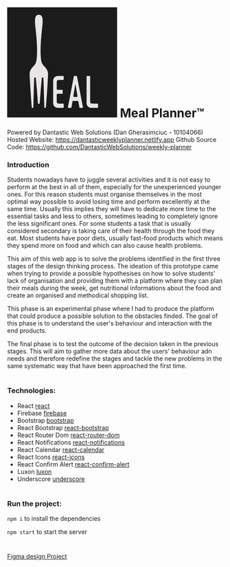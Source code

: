 # ![logo](src/assets/logo.png) Meal Planner™
Powered by Dantastic Web Solutions (Dan Gherasimciuc - 10104066)
Hosted Website: https://dantasticweeklyplanner.netlify.app
Github Source Code: https://github.com/DantasticWebSolutions/weekly-planner

### Introduction

Students nowadays have to juggle several activities and it is not easy to perform at the best in all of them, especially for the unexperienced younger ones. For this reason students must organise themselves in the most optimal way possible to avoid losing time and perform excellently at the same time. Usually this implies they will have to dedicate more time to the essential tasks and less to others, sometimes leading to completely ignore the less significant ones. For some students a task that is usually considered secondary is taking care of their health through the food they eat. Most students have poor diets, usually fast-food products which means they spend more on food and which can also cause health problems. 

This aim of this web app is to solve the problems identified in the first three stages of the design thinking process. The ideation of this prototype came when trying to provide a possible hypothesises on how to solve students' lack of organisation and providing them with a platform where they can plan their meals during the week, get nutritional informations about the food and create an organised and methodical shopping list.

This phase is an experimental phase where I had to produce the platform that could produce a possible solution to the obstacles finded. The goal of this phase is to understand the user's behaviour and interaction with the end products.

The final phase is to test the outcome of the decision taken in the previous stages. This will aim to gather more data about the users' behaviour adn needs and therefore redefine the stages and tackle the new problems in the same systematic way that have been approached the first time. 

#

### Technologies: 
- React [react](https://www.npmjs.com/package/react)
- Firebase [firebase](https://www.npmjs.com/package/firebase)
- Bootstrap [bootstrap](https://www.npmjs.com/package/bootstrap)
- React Bootstrap [react-bootstrap](https://www.npmjs.com/package/react-bootstrap)  
- React Router Dom [react-router-dom](https://reactrouter.com/)
- React Notifications [react-notifications](https://www.npmjs.com/package/react-notifications)
- React Calendar [react-calendar](https://www.npmjs.com/package/react-calendar)
- React Icons [react-icons](https://www.npmjs.com/package/react-icons)
- React Confirm Alert [react-confirm-alert](https://www.npmjs.com/package/react-confirm-alert)
- Luxon [luxon](https://moment.github.io/luxon/)
- Underscore [underscore](http://underscorejs.org/)

#

### Run the project:

```npm i``` to install the dependencies

```npm start``` to start the server


# 
[Figma design Project](https://www.figma.com/file/kIQUiAkFknaj58zUyVi8rj/Meals-and-Shopping-List-weekly-planner?node-id=0%3A1)